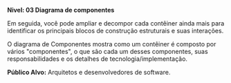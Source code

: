 **Nivel: 03 Diagrama de componentes**

Em seguida, você pode ampliar e decompor cada contêiner ainda mais para identificar os principais blocos de construção estruturais e suas interações.

O diagrama de Componentes mostra como um contêiner é composto por vários "componentes", o que são cada um desses componentes, suas responsabilidades e os detalhes de tecnologia/implementação.

**Público Alvo:** Arquitetos e desenvolvedores de software.